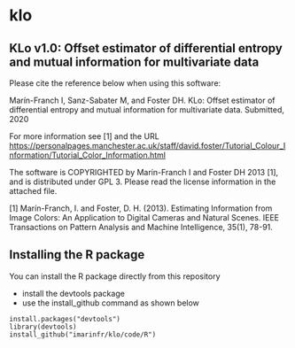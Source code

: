 # klo
## KLo v1.0: Offset estimator of differential entropy and mutual information for multivariate data

Please cite the reference below when using this software:

Marín-Franch I, Sanz-Sabater M, and Foster DH. KLo: Offset estimator of differential entropy and mutual information for multivariate data. Submitted, 2020

For more information see [1] and the URL
https://personalpages.manchester.ac.uk/staff/david.foster/Tutorial_Colour_Information/Tutorial_Color_Information.html

The software is COPYRIGHTED by Marín-Franch I and Foster DH 2013 [1], and is distributed under GPL 3. Please read the license information in the attached file.

[1] Marín-Franch, I. and Foster, D. H. (2013). Estimating Information from Image Colors: An Application to Digital Cameras and Natural Scenes. IEEE Transactions on Pattern Analysis and Machine Intelligence, 35(1), 78-91.

## Installing the R package
You can install the R package directly from this repository
+ install the devtools package
+ use the install_github command as shown below

```
install.packages("devtools")
library(devtools)
install_github("imarinfr/klo/code/R")
```
